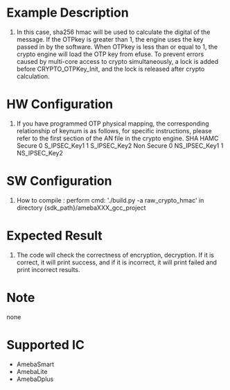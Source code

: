 # Example Description

1. In this case, sha256 hmac will be used to calculate the digital of the message. 
   If the OTPkey is greater than 1, the engine uses the key passed in by the software. 
   When OTPkey is less than or equal to 1, the crypto engine will load the OTP key from efuse.
   To prevent errors caused by multi-core access to crypto simultaneously, a lock is added before CRYPTO_OTPKey_Init, and the lock is released after crypto calculation.

# HW Configuration

1. If you have programmed OTP physical mapping, the corresponding relationship of keynum is as follows, for specific instructions, please refer to the first section of the AN file in the crypto engine.
   		SHA HAMC	Secure				0	S_IPSEC_Key1
   										1	S_IPSEC_Key2
   					Non Secure			0	NS_IPSEC_Key1
   										1	NS_IPSEC_Key2

# SW Configuration

1. How to compile :
   	perform cmd: './build.py -a raw_crypto_hmac' in directory {sdk_path}/amebaXXX_gcc_project

# Expected Result

1. The code will check the correctness of encryption, decryption. 
   	If it is correct, it will print success, and if it is incorrect, it will print failed and print incorrect results.

# Note

none

# Supported IC

* AmebaSmart
* AmebaLite
* AmebaDplus
